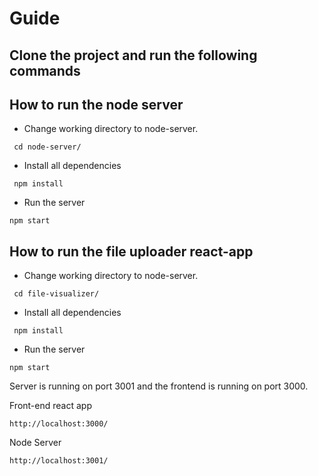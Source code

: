 # Guide

## Clone the project and run the following commands

## How to run the node server

- Change working directory to node-server.

` cd node-server/`

- Install all dependencies

` npm install`

- Run the server

`npm start`

## How to run the file uploader react-app

- Change working directory to node-server.

` cd file-visualizer/`

- Install all dependencies

` npm install`

- Run the server

`npm start`

Server is running on port 3001 and the frontend is running on port 3000.

Front-end react app

`http://localhost:3000/`

Node Server

`http://localhost:3001/`
